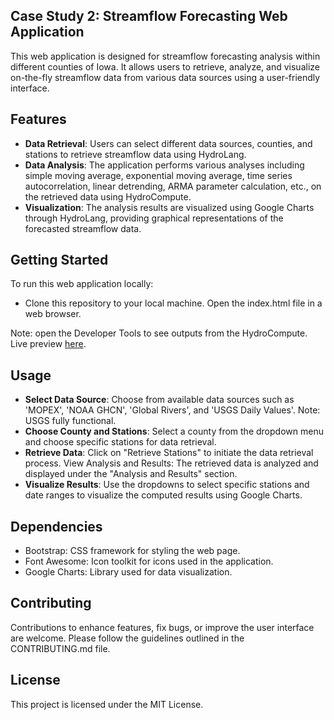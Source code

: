 ## Case Study 2: Streamflow Forecasting Web Application
This web application is designed for streamflow forecasting analysis within different counties of Iowa. It allows users to retrieve, analyze, and visualize on-the-fly streamflow data from various data sources using a user-friendly interface.

## Features
* **Data Retrieval**: Users can select different data sources, counties, and stations to retrieve streamflow data using HydroLang.
* **Data Analysis**: The application performs various analyses including simple moving average, exponential moving average, time series autocorrelation, linear detrending, ARMA parameter calculation, etc., on the retrieved data using HydroCompute.
* **Visualization**: The analysis results are visualized using Google Charts through HydroLang, providing graphical representations of the forecasted streamflow data.

## Getting Started
To run this web application locally:

* Clone this repository to your local machine.
Open the index.html file in a web browser.

Note: open the Developer Tools to see outputs from the HydroCompute.
Live preview [here](https://hydroinformatics.uiowa.edu/lab/hydrosuite/hydrocompute/cs2).

## Usage
* **Select Data Source**: Choose from available data sources such as 'MOPEX', 'NOAA GHCN', 'Global Rivers', and 'USGS Daily Values'. Note: USGS fully functional.
* **Choose County and Stations**: Select a county from the dropdown menu and choose specific stations for data retrieval.
* **Retrieve Data**: Click on "Retrieve Stations" to initiate the data retrieval process.
View Analysis and Results: The retrieved data is analyzed and displayed under the "Analysis and Results" section.
* **Visualize Results**: Use the dropdowns to select specific stations and date ranges to visualize the computed results using Google Charts.

## Dependencies
* Bootstrap: CSS framework for styling the web page.
* Font Awesome: Icon toolkit for icons used in the application.
* Google Charts: Library used for data visualization.

## Contributing
Contributions to enhance features, fix bugs, or improve the user interface are welcome. Please follow the guidelines outlined in the CONTRIBUTING.md file.

## License
This project is licensed under the MIT License.